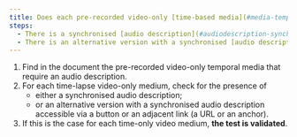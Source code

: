 ```yaml
---
title: Does each pre-recorded video-only [time-based media](#media-temporel-type-son-video-and-synchronised) satisfy, if necessary, one of these conditions (excluding special cases)?
steps:
  - There is a synchronised [audio description](#audiodescription-synchronisee-media-temporal).
  - There is an alternative version with a synchronised [audio description](#audiodescription-synchronisee-media-temporel).
---
```


1. Find in the document the pre-recorded video-only temporal media that require an audio description.
2. For each time-lapse video-only medium, check for the presence of
   - either a synchronised audio description;
   - or an alternative version with a synchronised audio description accessible via a button or an adjacent link (a URL or an anchor).
3. If this is the case for each time-only video medium, **the test is validated**.
